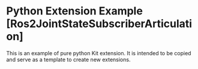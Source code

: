 # Python Extension Example [Ros2JointStateSubscriberArticulation]

This is an example of pure python Kit extension. It is intended to be copied and serve as a template to create new extensions.

